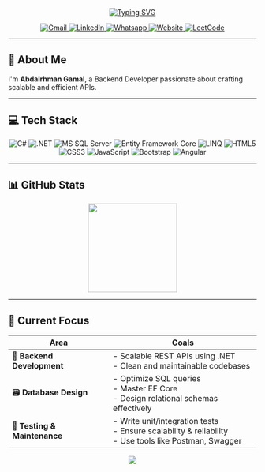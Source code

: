 <div align="center">
<a href="https://git.io/typing-svg"><img src="https://readme-typing-svg.herokuapp.com?font=Fira+Code&weight=500&size=22&duration=4000&pause=500&center=true&width=435&lines=Hi+there%2C+I'm+Abdalrhman+Gamal;Backend+Developer" alt="Typing SVG" /></a>
<p>
  <a href="mailto:abdalrhmangamal.dev@gmail.com">
    <img src="https://img.shields.io/badge/Gmail-D14836?style=for-the-badge&logo=gmail&logoColor=white" alt="Gmail"/>
  </a>
  <a href="https://www.linkedin.com/in/abdalrhman-gamal/">
    <img src="https://img.shields.io/badge/LinkedIn-0077B5?style=for-the-badge&logo=linkedin&logoColor=white" alt="LinkedIn"/>
  </a>
  <a href="https://api.whatsapp.com/send/?phone=201040313631">
    <img src="https://img.shields.io/badge/Whatsapp-25D366?style=for-the-badge&logo=whatsapp&logoColor=white" alt="Whatsapp"/>
  </a>
  <a href="https://abdalrhman80.github.io/My-Portfolio/">
    <img src="https://img.shields.io/badge/Website-000000?style=for-the-badge&logo=About.me&logoColor=white" alt="Website"/>
  </a>
  <a href="https://leetcode.com/u/abdalrhman80/">
    <img src="https://img.shields.io/badge/LeetCode-000000?style=for-the-badge&logo=LeetCode&logoColor=" alt="LeetCode"/>
  </a>  
</p>

</div>

---

## 🚀 About Me

I'm **Abdalrhman Gamal**, a Backend Developer passionate about crafting scalable and efficient APIs.

---

## 💻 Tech Stack

<div align="center">

![C#](https://img.shields.io/badge/C%23-9d4a93?style=for-the-badge&logo=c-sharp&logoColor=white)
![.NET](https://img.shields.io/badge/.NET-512bd4?style=for-the-badge&logo=dotnet&logoColor=white)
![MS SQL Server](https://img.shields.io/badge/SQL%20Server-CC2927?style=for-the-badge&logo=microsoftsqlserver&logoColor=white)
![Entity Framework Core](https://img.shields.io/badge/EF_Core-8e2c9d?style=for-the-badge&logo=efcore&logoColor=white)
![LINQ](https://img.shields.io/badge/LINQ-239120?style=for-the-badge&logo=link&logoColor=white)
![HTML5](https://img.shields.io/badge/HTML5-E34F26?style=for-the-badge&logo=html5&logoColor=white)
![CSS3](https://img.shields.io/badge/CSS3-1572B6?style=for-the-badge&logo=css3&logoColor=white)
![JavaScript](https://img.shields.io/badge/JavaScript-F7DF1E?style=for-the-badge&logo=javascript&logoColor=black)
![Bootstrap](https://img.shields.io/badge/Bootstrap-563D7C?style=for-the-badge&logo=bootstrap&logoColor=white)
![Angular](https://img.shields.io/badge/Angular-DD0031?style=for-the-badge&logo=angular&logoColor=white)

</div>

---

## 📊 GitHub Stats

<div align="center">
  <img height="180em" src="https://github-readme-stats.vercel.app/api/top-langs/?username=abdalrhman80&layout=compact&theme=tokyonight&hide_border=true" />
</div>

---

## 🎯 Current Focus

<div align="center">

| Area | Goals |
|------|-------|
| 🧱 **Backend Development** | - Scalable REST APIs using .NET<br>- Clean and maintainable codebases |
| 🗃️ **Database Design** | - Optimize SQL queries<br>- Master EF Core<br>- Design relational schemas effectively |
| 🧪 **Testing & Maintenance** | - Write unit/integration tests<br>- Ensure scalability & reliability<br>- Use tools like Postman, Swagger |

</div>

<div align="center">
  <img src="https://capsule-render.vercel.app/api?type=waving&height=100&color=gradient&section=footer&reversal=true" />
</div>

